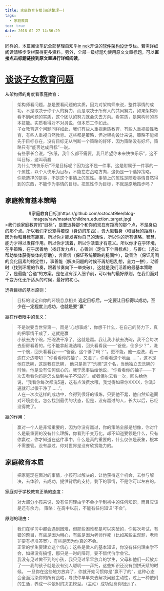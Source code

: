 ```yaml
---
title: 家庭教育专栏(阅读整理一)
tags:
  - 家庭教育
toc: true
date: 2018-02-27 14:56:29
---
```

同样的，本篇阅读笔记全部整理自知乎[in nek](https://www.zhihu.com/people/in-nek/activities)开设的[软件架构设计](https://zhuanlan.zhihu.com/kls-software-arch-world)专栏。若需详细阅读请移步专栏获得更多资料。另外，全部一级标题均使用原文文章标题，可以<strong>直接点击标题链接到原文章进行详细阅读</strong>。
<!--more-->
# [谈谈子女教育问题](https://zhuanlan.zhihu.com/p/21843348)
从架构师的角度看家庭教育：
>架构师看问题，总是要看问题的实质，因为对架构师来说，整件事情的成功，不是取决于你个人的努力，而是取决于所有人的共同努力。如果架构师看不到问题的实质，这个团队的努力就会失去方向。看实质，是架构师的基本技能。实质看得对不对另说，但本质工作如此。<br>
子女教育这个问题同样如此，我们有些人重视素质教育，有些人重视狼性教育，有些人重视自然教育。这些都是策略，但对架构设计来说，策略不能领先于目标存在，没有目标无从判断一个策略的好坏，因为策略没有好坏，策略只有“能否达成目标”一说。<br>
有些家长会说，“孩纸，我什么都不需要，我只希望你未来快快乐乐”，这不叫目标，这叫萌蠢<br>
为什么“快快乐乐”不是目标呢？因为这不是一件事，这是附属于一件事的一个属性，以个人快乐为目标，不能左右战略方向，这仍是一个选择策略。
你能选择的是事，不是这个事情上的属性。事情上的属性是随着事情自然得到的东西，不能作为事情的目标。把属性作为目标，不就是原地踏步吗？

## 家庭教育基本策略
<center>![家庭教育目标](https://github.com/octocat9lee/blog-images/raw/master/children_eduction_target.jpg)</center>
>我们谈家庭教育的“目标”，是要选择那个和你的现在有距离的那个点，不是身边的那个点。所以我们才说宠辱若惊（身边的东西），贵大患若身（和目标的距离）。因为你和目标有距离，所以你才能发挥你自己的活性，所以你的所有谋略，智慧，能力才得以发挥作用。所以你才活着，所以你活着才有意义。所以你才在乎环境，在乎策略，在乎居善地（找好发力点），心善渊（定位下个目标点），与善仁（通过帮助集体获得集体的帮助），言善信（保证系统策略的稳固性），政善治（保证周围的变化因素的稳定性），事善能（解决问题的时候不再胡思乱想，全力一拼），动善时（找到环境的节奏，跟着节奏向下一举突破）。这就是我们活着的最基本策略了，是最能“合道”的方案。是在没有深入细节前，可以有的最好原则。在我们面对千变万化无所适从的时候，最好的初心。

选择目标的基本原则：
>目标的设定和你的环境息息相关
<strong>选定目标后，一定要让目标得以成功，至少在一定程度上成功，也就是要“赢”</strong>

赢在作者眼中的含义：
>不是说要当世界第一，而是“心想事成”，你想干什么，在自己的努力下，真的把事情干成了，这就是赢<br>
小孩去洗个碗，把碗洗干净了，这就是赢。我让我小孩去洗碗，我不会每次去厨房看着的。他不能拿起洗洁精，回头看看我——“爸爸，倒多少？”，洗一个碗，回头看看我——“爸爸，这个够了吗？”。更不能，他一边洗，我一边在旁边唠叨：“你看看你的袖子，又湿了，你看看这个地面……”，这不是他在洗碗，这是我在洗碗， 他只是担了“洗碗”这个名，当他独立去洗碗的时候，他是没有任何信心的。我宁愿事后给他说，“你看看你的袖子——下次去看看你妈是怎么做到袖子不湿的”。或者偶尔去看一次，回头给他说，“我看你每次都洗5遍，这有点浪费水哦，我觉得如果你XXXX，你洗3遍就可以很干净了……”。<br>
人在一次次这样的成功中，会得到很好的锻炼，只要他不蠢，他自然知道面对环境变化，怎么找到最优的状态，但是，没有赢过的人，长大以后，已经没得教了。

赢的作用：
>赢对一个人是非常重要的，因为你没有赢过，你的策略全部是想像，你对什么是最重要的没有什么理解，你看到千变万化，却不知道要领是什么，只有你赢过，你才知道在这件事中，什么是真的重要的，什么仅仅是表象，根本不需要管。没有赢过，你对世界是没有欣赏能力的。

## 家庭教育本质
>把家庭现在面对的事情，小孩可以解决的，让他获得这个机会，去参与解决，去体验，去成功，提供背后的支持，剩下的事情，不是你可以左右的。

家庭对于学校教育正确的态度：
>对大部分小孩来说，没有任何理由学不会小学到初中的任何知识，而且应该是还有余力。
策略：在高中以前，不能有任何知识“不会”。

原则的理由：
>我们在学习中都会遇到困难，但那些困难都是可以突破的，你每次考试，有错的题目，有些是因为粗心，有些是因为老师作死（比如某些主观题，老师非要有标准答案），有些是因为你真的不会。<br>
正常的学生要建立这个信心：这些是做人的基本知识，你没有任何理由学不会，如果没有搞懂，那只是一时的障碍，要不惜代价学会它。<br>
我没有见过做不到的小孩，我只见过早早放弃的学生，父母和他们一起放弃了——我的孩子就是没有别人聪明——拜托，这些知识还没有到拼天赋的时候。
一旦你在这些地方放弃了，你就开始习惯你是“赢不了的”，这种心态会全面污染你的所有战略，导致你早早失去解决问题主动性，过上一种依附的生活，养成一种依附的决策模型。（主动）成功就离你很远了。
